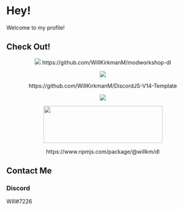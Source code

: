# Hey!
Welcome to my profile!
## Check Out!

  <p align=center>
    <img src=https://camo.githubusercontent.com/7f835a293f46d49ecf47e03e2bb5ebb81d063b9f0ac3ac8666dcef6ee38b8a4b/68747470733a2f2f7374617469632d63646e2e6a74766e772e6e65742f6a74765f757365725f70696374757265732f6d6f64776f726b73686f702d70726f66696c655f62616e6e65722d636464376637646637643933636161302d3438302e706e67 />
https://github.com/WillKirkmanM/modworkshop-dl 
  
  </p>
  <p align=center>
    <img src=https://skillicons.dev/icons?i=discord />
  </p>
  <p align=center>
    https://github.com/WillKirkmanM/DiscordJS-V14-Template
  </p>
  
  <p align=center>
    <img src=https://skillicons.dev/icons?i=powershell />
  </p>  
  
  <p align=center>
  <img src=https://user-images.githubusercontent.com/98240335/211370322-a7a6606a-dc7e-4ee4-9e82-3ca3dc3ba1bf.png 
         width=311  
         height=97
         />
  </p>

  </p>
  <p align=center>
    https://www.npmjs.com/package/@willkm/dl
  </p>
  
  
</p>


## Contact Me
### Discord
WIll#7226
